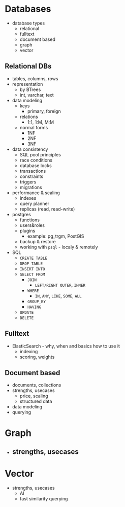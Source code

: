 # Databases
- database types
    - relational
    - fulltext
    - document based
    - graph
    - vector

## Relational DBs
- tables, columns, rows
- representation
    - by BTrees
    - int, varchar, text
- data modeling
    - keys
        - primary, foreign
    - relations
        - 1:1, 1:M, M:M
    - normal forms
        - 1NF
        - 2NF
        - 3NF
- data consistency
    - SQL pool principles
    - race conditions
    - database locks
    - transactions
    - constraints
    - triggers
    - migrations
- performance & scaling
    - indexes
    - query planner
    - replicas (read, read-write)
- postgres
    - functions
    - users&roles
    - plugins
        - example: pg_trgm, PostGIS
    - backup & restore
    - working with `psql` - localy & remotely
- SQL
    - `CREATE TABLE`
    - `DROP TABLE`
    - `INSERT INTO`
    - `SELECT FROM`
        - `JOIN`
            - `LEFT/RIGHT OUTER`, `INNER`
        - `WHERE`
            - `IN`, `ANY`, `LIKE`, `SOME`, `ALL`
        - `GROUP_BY`
        - `HAVING`
    - `UPDATE`
    - `DELETE`

## Fulltext
- ElasticSearch - why, when and basics how to use it
    - indexing
    - scoring, weights

## Document based
- documents, collections
- strengths, usecases
    - price, scaling
    - structured data
- data modeling
- querying

# Graph
- strengths, usecases
    - 
# Vector
- strengths, usecases
    - AI
    - fast similarity querying